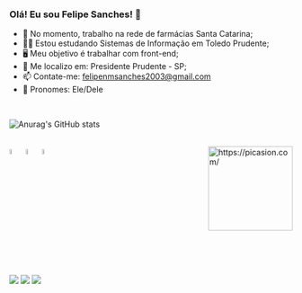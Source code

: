 ### Olá! Eu sou Felipe Sanches! 👋
<link rel="stylesheet" href="https://cdn.jsdelivr.net/gh/devicons/devicon@v2.15.1/devicon.min.css">
          

- 💼 No momento, trabalho na rede de farmácias Santa Catarina;
- 🧑‍🎓 Estou estudando Sistemas de Informação em Toledo Prudente;
- 🖥️ Meu objetivo é trabalhar com front-end;
- 📍  Me localizo em: Presidente Prudente - SP;
- 📫 Contate-me: felipenmsanches2003@gmail.com
- 🧑 Pronomes: Ele/Dele

<br>

![Anurag's GitHub stats](https://github-readme-stats.vercel.app/api?username=sanches2003&show_icons=true&theme=tokyonight)
<div>
<br>
<img width="5%" src="https://cdn.jsdelivr.net/gh/devicons/devicon/icons/css3/css3-original.svg" />
<img width="5%" src="https://cdn.jsdelivr.net/gh/devicons/devicon/icons/html5/html5-original.svg" />
<img width="5%" src="https://cdn.jsdelivr.net/gh/devicons/devicon/icons/canva/canva-original.svg" />
<img align="right" src="https://i.picasion.com/pic92/5a66d883706bde523aac2a57064bbd84.gif" width="150" height="150" border="0" alt="https://picasion.com/">
</div>  

  ##

<div>
<a href="https://instagram.com/@03felipe_sanches" target="_blank"><img src="https://img.shields.io/badge/-Instagram-%23E4405F?style=for-the-badge&logo=instagram&logoColor=white" target="_blank"></a>
<a href = "mailto:felipenmsanches2003@gmail.com"><img src="https://img.shields.io/badge/Gmail-D14836?style=for-the-badge&logo=gmail&logoColor=white" target="_blank"></a>
<a href="https://www.linkedin.com/in/Felipe Natan Sanches" target="_blank"><img src="https://img.shields.io/badge/-LinkedIn-%230077B5?style=for-the-badge&logo=linkedin&logoColor=white" target="_blank"></a>   
</div>

          
          
